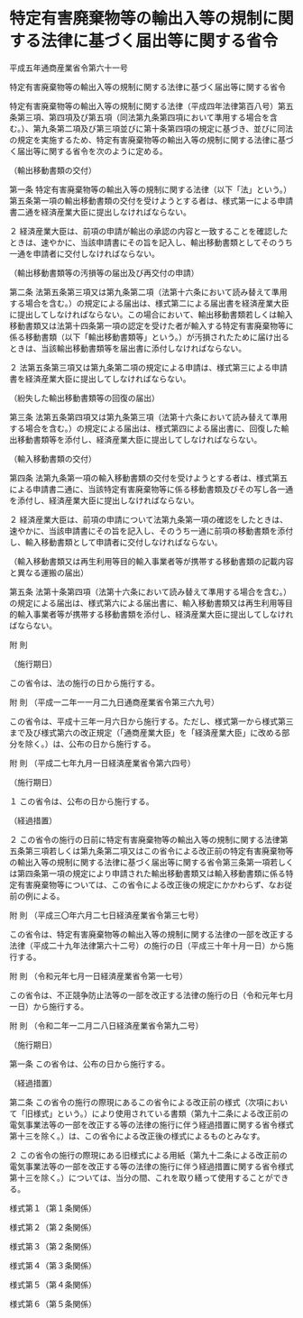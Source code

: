 # 特定有害廃棄物等の輸出入等の規制に関する法律に基づく届出等に関する省令

平成五年通商産業省令第六十一号

特定有害廃棄物等の輸出入等の規制に関する法律に基づく届出等に関する省令

特定有害廃棄物等の輸出入等の規制に関する法律（平成四年法律第百八号）第五条第三項、第四項及び第五項（同法第九条第四項において準用する場合を含む。）、第九条第二項及び第三項並びに第十条第四項の規定に基づき、並びに同法の規定を実施するため、特定有害廃棄物等の輸出入等の規制に関する法律に基づく届出等に関する省令を次のように定める。

（輸出移動書類の交付）

第一条 特定有害廃棄物等の輸出入等の規制に関する法律（以下「法」という。）第五条第一項の輸出移動書類の交付を受けようとする者は、様式第一による申請書二通を経済産業大臣に提出しなければならない。

２ 経済産業大臣は、前項の申請が輸出の承認の内容と一致することを確認したときは、速やかに、当該申請書にその旨を記入し、輸出移動書類としてそのうち一通を申請者に交付しなければならない。

（輸出移動書類等の汚損等の届出及び再交付の申請）

第二条 法第五条第三項又は第九条第二項（法第十六条において読み替えて準用する場合を含む。）の規定による届出は、様式第二による届出書を経済産業大臣に提出してしなければならない。この場合において、輸出移動書類若しくは輸入移動書類又は法第十四条第一項の認定を受けた者が輸入する特定有害廃棄物等に係る移動書類（以下「輸出移動書類等」という。）が汚損されたために届け出るときは、当該輸出移動書類等を届出書に添付しなければならない。

２ 法第五条第三項又は第九条第二項の規定による申請は、様式第三による申請書を経済産業大臣に提出してしなければならない。

（紛失した輸出移動書類等の回復の届出）

第三条 法第五条第四項又は第九条第三項（法第十六条において読み替えて準用する場合を含む。）の規定による届出は、様式第四による届出書に、回復した輸出移動書類等を添付し、経済産業大臣に提出してしなければならない。

（輸入移動書類の交付）

第四条 法第九条第一項の輸入移動書類の交付を受けようとする者は、様式第五による申請書二通に、当該特定有害廃棄物等に係る移動書類及びその写し各一通を添付し、経済産業大臣に提出しなければならない。

２ 経済産業大臣は、前項の申請について法第九条第一項の確認をしたときは、速やかに、当該申請書にその旨を記入し、そのうち一通に前項の移動書類を添付し、輸入移動書類として申請者に交付しなければならない。

（輸入移動書類又は再生利用等目的輸入事業者等が携帯する移動書類の記載内容と異なる運搬の届出）

第五条 法第十条第四項（法第十六条において読み替えて準用する場合を含む。）の規定による届出は、様式第六による届出書に、輸入移動書類又は再生利用等目的輸入事業者等が携帯する移動書類を添付し、経済産業大臣に提出してしなければならない。

附 則

（施行期日）

この省令は、法の施行の日から施行する。

附 則 （平成一二年一一月二九日通商産業省令第三六九号）

この省令は、平成十三年一月六日から施行する。ただし、様式第一から様式第三まで及び様式第六の改正規定（「通商産業大臣」を「経済産業大臣」に改める部分を除く。）は、公布の日から施行する。

附 則 （平成二七年九月一日経済産業省令第六四号）

（施行期日）

１ この省令は、公布の日から施行する。

（経過措置）

２ この省令の施行の日前に特定有害廃棄物等の輸出入等の規制に関する法律第五条第三項若しくは第九条第二項又はこの省令による改正前の特定有害廃棄物等の輸出入等の規制に関する法律に基づく届出等に関する省令第三条第一項若しくは第四条第一項の規定により申請された輸出移動書類又は輸入移動書類に係る特定有害廃棄物等については、この省令による改正後の規定にかかわらず、なお従前の例による。

附 則 （平成三〇年六月二七日経済産業省令第三七号）

この省令は、特定有害廃棄物等の輸出入等の規制に関する法律の一部を改正する法律（平成二十九年法律第六十二号）の施行の日（平成三十年十月一日）から施行する。

附 則 （令和元年七月一日経済産業省令第一七号）

この省令は、不正競争防止法等の一部を改正する法律の施行の日（令和元年七月一日）から施行する。

附 則 （令和二年一二月二八日経済産業省令第九二号）

（施行期日）

第一条 この省令は、公布の日から施行する。

（経過措置）

第二条 この省令の施行の際現にあるこの省令による改正前の様式（次項において「旧様式」という。）により使用されている書類（第九十二条による改正前の電気事業法等の一部を改正する等の法律の施行に伴う経過措置に関する省令様式第十三を除く。）は、この省令による改正後の様式によるものとみなす。

２ この省令の施行の際現にある旧様式による用紙（第九十二条による改正前の電気事業法等の一部を改正する等の法律の施行に伴う経過措置に関する省令様式第十三を除く。）については、当分の間、これを取り繕って使用することができる。

様式第１（第１条関係）

[](/./pict/H05F03801000061_2105111805_001.pdf)

様式第２（第２条関係）

[](/./pict/H05F03801000061_2105111805_002.pdf)

様式第３（第２条関係）

[](/./pict/H05F03801000061_2105111805_003.pdf)

様式第４（第３条関係）

[](/./pict/H05F03801000061_2105111805_004.pdf)

様式第５（第４条関係）

[](/./pict/H05F03801000061_2105111805_005.pdf)

様式第６（第５条関係）

[](/./pict/H05F03801000061_2105111805_006.pdf)
